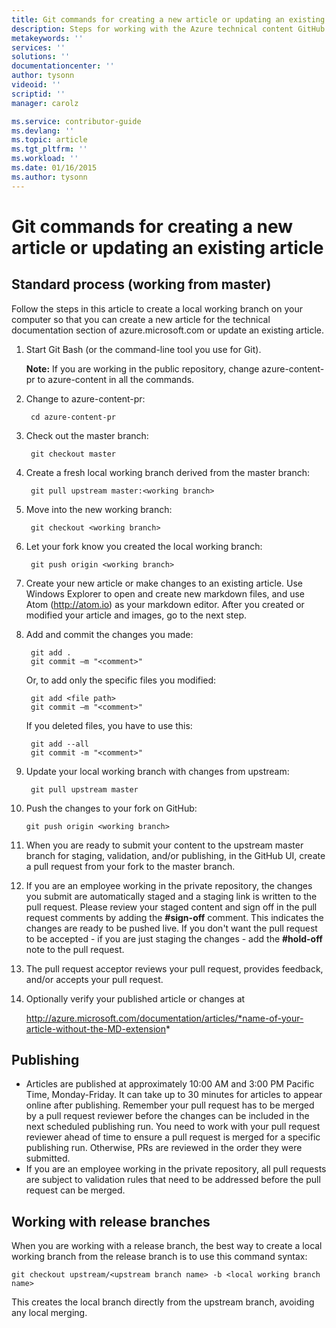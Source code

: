 ```yaml
---
title: Git commands for creating a new article or updating an existing article
description: Steps for working with the Azure technical content GitHub repositories.
metakeywords: ''
services: ''
solutions: ''
documentationcenter: ''
author: tysonn
videoid: ''
scriptid: ''
manager: carolz

ms.service: contributor-guide
ms.devlang: ''
ms.topic: article
ms.tgt_pltfrm: ''
ms.workload: ''
ms.date: 01/16/2015
ms.author: tysonn
---
```

# Git commands for creating a new article or updating an existing article
## Standard process (working from master)
Follow the steps in this article to create a local working branch on your computer so that you can create a new article for the technical documentation section of azure.microsoft.com or update an existing article.

1. Start Git Bash (or the command-line tool you use for Git).
   
   **Note:** If you are working in the public repository, change azure-content-pr to azure-content in all the commands.
2. Change to azure-content-pr:
   
        cd azure-content-pr
3. Check out the master branch:
   
        git checkout master
4. Create a fresh local working branch derived from the master branch:
   
        git pull upstream master:<working branch>
5. Move into the new working branch:
   
        git checkout <working branch>
6. Let your fork know you created the local working branch:
   
        git push origin <working branch>
7. Create your new article or make changes to an existing article. Use Windows Explorer to open and create new markdown files, and use Atom (http://atom.io) as your markdown editor. After you created or modified your article and images, go to the next step.
8. Add and commit the changes you made:
   
        git add .
        git commit –m "<comment>"
   
   Or, to add only the specific files you modified:
   
        git add <file path>
        git commit –m "<comment>"
   
   If you deleted files, you have to use this:
   
        git add --all
        git commit -m "<comment>"
9. Update your local working branch with changes from upstream:
   
        git pull upstream master
10. Push the changes to your fork on GitHub:
    
        git push origin <working branch>
11. When you are ready to submit your content to the upstream master branch for staging, validation, and/or publishing, in the GitHub UI, create a pull request from your fork to the master branch.
12. If you are an employee working in the private repository, the changes you submit are automatically staged and a staging link is written to the pull request. Please review your staged content and sign off in the pull request comments by adding the **#sign-off** comment.  This indicates the changes are ready to be pushed live.  If you don't want the pull request to be accepted - if you are just staging the changes - add the **#hold-off** note to the pull request.
13. The pull request acceptor reviews your pull request, provides feedback, and/or accepts your pull request. 
14. Optionally verify your published article or changes at
    
    http://azure.microsoft.com/documentation/articles/*name-of-your-article-without-the-MD-extension*

## Publishing
* Articles are published at approximately 10:00 AM and 3:00 PM Pacific Time, Monday-Friday. It can take up to 30 minutes for articles to appear online after publishing. Remember your pull request has to be merged by a pull request reviewer before the changes can be included in the next scheduled publishing run. You need to work with your pull request reviewer ahead of time to ensure a pull request is merged for a specific publishing run. Otherwise, PRs are reviewed in the order they were submitted.
* If you are an employee working in the private repository, all pull requests are subject to validation rules that need to be addressed before the pull request can be merged. 

## Working with release branches
When you are working with a release branch, the best way to create a local working branch from the release branch is to use this command syntax:

    git checkout upstream/<upstream branch name> -b <local working branch name>

This creates the local branch directly from the upstream branch, avoiding any local merging.

